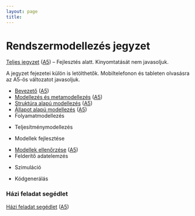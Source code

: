 ```yaml
---
layout: page
title:
---
```


# Rendszermodellezés jegyzet

[Teljes jegyzet](rendszermodellezes.pdf) ([A5](rendszermodellezes-mobile.pdf)) &ndash; Fejlesztés alatt. Kinyomtatását nem javasoljuk.

A jegyzet fejezetei külön is letölthetők. Mobiltelefonon és tableten olvasásra az A5-ös változatot javasoljuk.

* [Bevezető](bevezeto.pdf) ([A5](bevezeto-mobile.pdf))
* [Modellezés és metamodellezés](modellezes-es-metamodellezes.pdf) ([A5](modellezes-es-metamodellezes-mobile.pdf))
* [Struktúra alapú modellezés](struktura-alapu-modellezes.pdf) ([A5](struktura-alapu-modellezes-mobile.pdf))
* [Állapot alapú modellezés](allapot-alapu-modellezes.pdf) ([A5](allapot-alapu-modellezes-mobile.pdf))
* Folyamatmodellezés
<!--* [Folyamatmodellezés](folyamatmodellezes.pdf) ([A5](folyamatmodellezes-mobile.pdf))-->
* Teljesítménymodellezés
<!--* [Teljesítménymodellezés](teljesitmenymodellezes.pdf) ([A5](teljesitmenymodellezes-mobile.pdf))-->
* Modellek fejlesztése
<!--* [Modellek fejlesztése](modellek-fejlesztese.pdf) ([A5](modellek-fejlesztese-mobile.pdf))-->
* [Modellek ellenőrzése](modellek-ellenorzese.pdf) ([A5](modellek-ellenorzese-mobile.pdf))
* Felderítő adatelemzés
<!--* [Felderítő adatelemzés](felderito-adatelemzes.pdf) ([A5](felderito-adatelemzes-mobile.pdf))-->
* Szimuláció
<!--* [Szimuláció](szimulacio.pdf) ([A5](szimulacio-mobile.pdf))-->
* Kódgenerálás
<!--* [Kódgenerálás](kodgeneralas.pdf) ([A5](kodgeneralas-mobile.pdf))-->

### Házi feladat segédlet

[Házi feladat segédlet](hf.pdf) ([A5](hf-a5.pdf))
